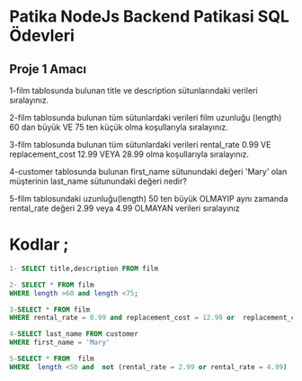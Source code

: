 # Patika NodeJs Backend Patikasi  SQL Ödevleri

## Proje 1 Amacı
1-film tablosunda bulunan title ve description sütunlarındaki verileri sıralayınız.

2-film tablosunda bulunan tüm sütunlardaki verileri film uzunluğu (length) 60 dan büyük VE 75 ten küçük olma koşullarıyla sıralayınız.

3-film tablosunda bulunan tüm sütunlardaki verileri rental_rate 0.99 VE replacement_cost 12.99 VEYA 28.99 olma koşullarıyla sıralayınız.

4-customer tablosunda bulunan first_name sütunundaki değeri 'Mary' olan müşterinin last_name sütunundaki değeri nedir?

5-film tablosundaki uzunluğu(length) 50 ten büyük OLMAYIP aynı zamanda rental_rate değeri 2.99 veya 4.99 OLMAYAN verileri sıralayınız
</br>


# Kodlar ;
```sql
1- SELECT title,description FROM film

2- SELECT * FROM film
WHERE length >60 and length <75;

3-SELECT * FROM film
WHERE rental_rate = 0.99 and replacement_cost = 12.99 or  replacement_cost = 28.99

4-SELECT last_name FROM customer
WHERE first_name = 'Mary'

5-SELECT * FROM  film
WHERE  length <50 and  not (rental_rate = 2.99 or rental_rate = 4.99)
```


